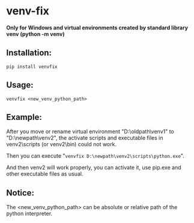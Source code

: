 # venv-fix

**Only for Windows and virtual environments created by standard library venv (python -m venv)**

## Installation:

```pip install venvfix```

## Usage: 

```venvfix <new_venv_python_path>```

## Example:

After you move or rename virtual environment "D:\oldpath\venv1" to "D:\newpath\venv2", the activate scripts and executable files in venv2\scripts (or venv2\bin) could not work.

Then you can execute "```venvfix D:\newpath\venv2\scripts\python.exe```".

And then venv2 will work properly, you can activate it, use pip.exe and other executable files as usual.

## Notice:

The <new_venv_python_path> can be absolute or relative path of the python interpreter.

